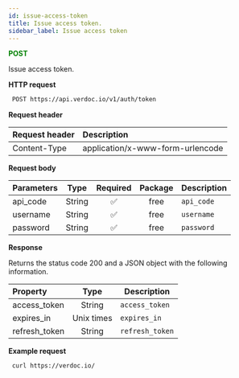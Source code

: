 ```yaml
---
id: issue-access-token
title: Issue access token.
sidebar_label: Issue access token
---
```


<span style="color:green">**POST**</span>

Issue access token.

**HTTP request**

```bash
 POST https://api.verdoc.io/v1/auth/token
```

**Request header**

| Request header | Description                      |
| :------------- | :------------------------------- |
| Content-Type   | application/x-www-form-urlencode |

**Request body**

| Parameters |  Type  | Required | Package | Description |
| :--------- | :----: | :------: | :-----: | ----------- |
| api_code   | String |    ✅    |  free   | `api_code`  |
| username   | String |    ✅    |  free   | `username`  |
| password   | String |    ✅    |  free   | `password`  |

**Response**

Returns the status code 200 and a JSON object with the following information.

| Property      |    Type    | Description     |
| :------------ | :--------: | --------------- |
| access_token  |   String   | `access_token`  |
| expires_in    | Unix times | `expires_in`    |
| refresh_token |   String   | `refresh_token` |

**Example request**

```bash
 curl https://verdoc.io/
```
